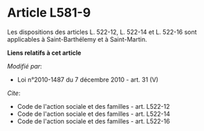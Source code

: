 # Article L581-9

Les dispositions des articles L. 522-12, L. 522-14 et L. 522-16 sont applicables à Saint-Barthélemy et à Saint-Martin.

**Liens relatifs à cet article**

_Modifié par_:

  - Loi n°2010-1487 du 7 décembre 2010 - art. 31 (V)

_Cite_:

  - Code de l'action sociale et des familles - art. L522-12
  - Code de l'action sociale et des familles - art. L522-14
  - Code de l'action sociale et des familles - art. L522-16
